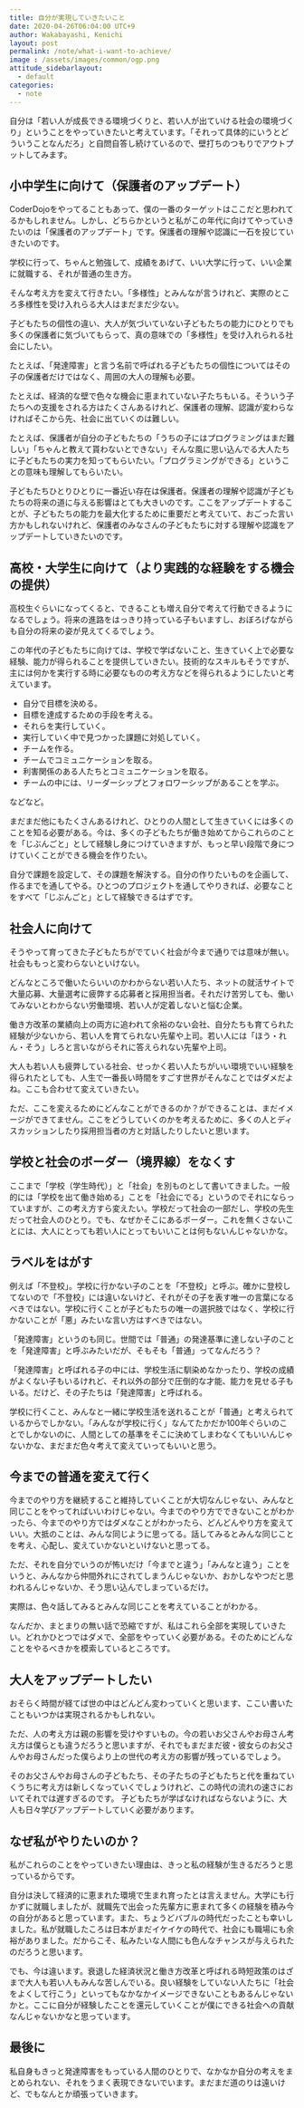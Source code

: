 ```yaml
---
title: 自分が実現していきたいこと
date: 2020-04-26T06:04:00 UTC+9
author: Wakabayashi, Kenichi
layout: post
permalink: /note/what-i-want-to-achieve/
image : /assets/images/common/ogp.png
attitude_sidebarlayout:
  - default
categories:
  - note
---
```

自分は「若い人が成長できる環境づくりと、若い人が出ていける社会の環境づくり」ということをやっていきたいと考えています。「それって具体的にいうとどういうことなんだろ」と自問自答し続けているので、壁打ちのつもりでアウトプットしてみます。

## 小中学生に向けて（保護者のアップデート）
CoderDojoをやってることもあって、僕の一番のターゲットはここだと思われてるかもしれません。しかし、どちらかというと私がこの年代に向けてやっていきたいのは「保護者のアップデート」です。保護者の理解や認識に一石を投じていきたいのです。

学校に行って、ちゃんと勉強して、成績をあげて、いい大学に行って、いい企業に就職する、それが普通の生き方。

そんな考え方を変えて行きたい。「多様性」とみんなが言うけれど、実際のところ多様性を受け入れらる大人はまだまだ少ない。

子どもたちの個性の違い、大人が気づいていない子どもたちの能力にひとりでも多くの保護者に気づいてもらって、真の意味での「多様性」を受け入れられる社会にしたい。

たとえば、「発達障害」と言う名前で呼ばれる子どもたちの個性についてはその子の保護者だけではなく、周囲の大人の理解も必要。

たとえば、経済的な壁で色々な機会に恵まれていない子たちもいる。そういう子たちへの支援をされる方はたくさんあるけれど、保護者の理解、認識が変わらなければそこから先、社会に出ていくのは難しい。

たとえば、保護者が自分の子どもたちの「うちの子にはプログラミングはまだ難しい」「ちゃんと教えて貰わないとできない」そんな風に思い込んでる大人たちに子どもたちの実力を知ってもらいたい。「プログラミングができる」ということの意味も理解してもらいたい。

子どもたちひとりひとりに一番近い存在は保護者。保護者の理解や認識が子どもたちの将来の道に与える影響はとても大きいのです。ここをアップデートすることが、子どもたちの能力を最大化するために重要だと考えていて、おごった言い方かもしれないけれど、保護者のみなさんの子どもたちに対する理解や認識をアップデートしていきたいのです。

## 高校・大学生に向けて（より実践的な経験をする機会の提供）
高校生ぐらいになってくると、できることも増え自分で考えて行動できるようになるでしょう。将来の進路をはっきり持っている子もいますし、おぼろげながらも自分の将来の姿が見えてくるでしょう。

この年代の子どもたちに向けては、学校で学ばないこと、生きていく上で必要な経験、能力が得られることを提供していきたい。技術的なスキルもそうですが、主には何かを実行する時に必要なものの考え方などを得られるようにしたいと考えています。

- 自分で目標を決める。
- 目標を達成するための手段を考える。
- それらを実行していく。
- 実行していく中で見つかった課題に対処していく。
- チームを作る。
- チームでコミュニケーションを取る。
- 利害関係のある人たちとコミュニケーションを取る。
- チームの中には、リーダーシップとフォロワーシップがあることを学ぶ。

などなど。

まだまだ他にもたくさんあるけれど、ひとりの人間として生きていくには多くのことを知る必要がある。今は、多くの子どもたちが働き始めてからこれらのことを「じぶんごと」として経験し身につけていきますが、もっと早い段階で身につけていくことができる機会を作りたい。

自分で課題を設定して、その課題を解決する。自分の作りたいものを企画して、作るまでを通してやる。ひとつのプロジェクトを通してやりきれば、必要なことをすべて「じぶんごと」として経験できるはずです。

## 社会人に向けて
そうやって育ってきた子どもたちがでていく社会が今まで通りでは意味が無い。社会ももっと変わらないといけない。

どんなところで働いたらいいのかわからない若い人たち、ネットの就活サイトで大量応募、大量選考に疲弊する応募者と採用担当者。それだけ苦労しても、働いてみないとわからない労働環境、若い人が定着しないと悩む企業。

働き方改革の業績向上の両方に追われて余裕のない会社、自分たちも育てられた経験が少ないから、若い人を育てられない先輩や上司。若い人には「ほう・れん・そう」しろと言いながらそれに答えられない先輩や上司。

大人も若い人も疲弊している社会、せっかく若い人たちがいい環境でいい経験を得られたとしても、人生で一番長い時間をすごす世界がそんなことではダメだよね。ここも合わせて変えていきたい。

ただ、ここを変えるためにどんなことができるのか？ができることは、まだイメージができてません。ここをどうしていくのかを考えるために、多くの人とディスカッションしたり採用担当者の方と対話したりしたいと思います。

## 学校と社会のボーダー（境界線）をなくす
ここまで「学校（学生時代）」と「社会」を別ものとして書いてきました。一般的には「学校を出て働き始める」ことを「社会にでる」というのでそれにならっていますが、この考え方すら変えたい。学校だって社会の一部だし、学校の先生だって社会人のひとり。でも、なぜかそこにあるボーダー。これを無くさないことには、大人にとっても若い人にとってもいいことは何もないんじゃないかな。

## ラベルをはがす
例えば「不登校」。学校に行かない子のことを「不登校」と呼ぶ。確かに登校してないので「不登校」には違いないけど、それがその子を表す唯一の言葉になるべきではない。学校に行くことが子どもたちの唯一の選択肢ではなく、学校に行かないことが「悪」みたいな言い方はすべきではない。

「発達障害」というのも同じ。世間では「普通」の発達基準に達しない子のことを「発達障害」と呼ぶみたいだが、そもそも「普通」ってなんだろう？

「発達障害」と呼ばれる子の中には、学校生活に馴染めなかったり、学校の成績がよくない子もいるけれど、それ以外の部分で圧倒的な才能、能力を見せる子もいる。だけど、その子たちは「発達障害」と呼ばれる。

学校に行くこと、みんなと一緒に学校生活を送れることが「普通」と考えられているからでしかない。「みんなが学校に行く」なんてたかだか100年ぐらいのことでしかないのに、人間としての基準をそこに決めてしまわなくてもいいんじゃないかな、まだまだ色々考えて変えていってもいいと思う。

## 今までの普通を変えて行く
今までのやり方を継続すること維持していくことが大切なんじゃない、みんなと同じことをやってればいいわけじゃない。今までのやり方でできないことがわかったら、今までのやり方ではダメなことがわかったら、どんどんやり方を変えていい。大抵のことは、みんな同じように思ってる。話してみるとみんな同じことを考え、心配し、変えていかないといけないと思ってる。

ただ、それを自分でいうのが怖いだけ「今までと違う」「みんなと違う」ことをいうと、みんなから仲間外れにされてしまうんじゃないか、おかしなやつだと思われるんじゃないか、そう思い込んでしまっているだけ。

実際は、色々話してみるとみんな同じことを考えていることがわかる。

なんだか、まとまりの無い話で恐縮ですが、私はこれら全部を実現していきたい。どれかひとつではダメで、全部をやっていく必要がある。そのためにどんなことをやるべきかを模索しているところです。

## 大人をアップデートしたい
おそらく時間が経てば世の中はどんどん変わっていくと思います、ここい書いたこともいつかは実現されるかもしれない。

ただ、人の考え方は親の影響を受けやすいもの。今の若いお父さんやお母さん考え方は僕らとも違うだろうと思いますが、それでもまだまだ彼・彼女らのお父さんやお母さんだった僕らより上の世代の考え方の影響が残っているでしょう。

そのお父さんやお母さんの子どもたち、その子たちの子どもたちと代を重ねていくうちに考え方は新しくなっていくでしょうけれど、この時代の流れの速さにおいてそれでは遅すぎるのです。
子どもたちが学ばなければならないように、大人も日々学びアップデートしていく必要があります。

## なぜ私がやりたいのか？
私がこれらのことをやっていきたい理由は、きっと私の経験が生きるだろうと思っているからです。

自分は決して経済的に恵まれた環境で生まれ育ったとは言えません。大学にも行かずに就職しましたが、就職先で出会った先輩方に恵まれて多くの経験を積み今の自分があると思っています。また、ちょうどバブルの時代だったことも幸いしました。私が就職したころは日本がまだイケイケの時代で、社会にも職場にも余裕がありました。だからこそ、私みたいな人間にも色んなチャンスが与えられたのだろうと思います。

でも、今は違います。衰退した経済状況と働き方改革と呼ばれる時短政策のはざまで大人も若い人もみんな苦しんでいる。良い経験をしていない人たちに「社会をよくして行こう」といってもなかなかイメージできないこともあるんじゃないかと。ここに自分が経験したことを還元していくことが僕にできる社会への貢献なんじゃないかなと思っています。

## 最後に
私自身もきっと発達障害をもっている人間のひとりで、なかなか自分の考えをまとめられない、それをうまく表現できないでいます。まだまだ道のりは遠いけど、でもなんとか頑張っていきます。